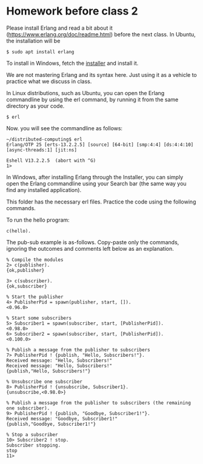 # Homework before class 2
Please install Erlang and read a bit about it (https://www.erlang.org/doc/readme.html) before the next class.
In Ubuntu, the installation will be
````
$ sudo apt install erlang
````

To install in Windows, fetch the [installer](https://www.erlang.org/downloads) and install it. 

We are not mastering Erlang and its syntax here. Just using it as a vehicle to practice what we discuss in class.

In Linux distributions, such as Ubuntu, you can open the Erlang commandline by using the erl command, by running it from the same directory as your code.
````
$ erl
````

Now. you will see the commandline as follows:
````
~/distributed-computing$ erl
Erlang/OTP 25 [erts-13.2.2.5] [source] [64-bit] [smp:4:4] [ds:4:4:10] [async-threads:1] [jit:ns]

Eshell V13.2.2.5  (abort with ^G)
1> 

````

In Windows, after installing Erlang through the Installer, you can simply open the Erlang commandline using your Search bar (the same way you find any installed application).

This folder has the necessary erl files. Practice the code using the following commands.

To run the hello program:
````
c(hello).
````

The pub-sub example is as-follows. Copy-paste only the commands, ignoring the outcomes and comments left below as an explanation.
````
% Compile the modules
2> c(publisher).
{ok,publisher}

3> c(subscriber).
{ok,subscriber}

% Start the publisher
4> PublisherPid = spawn(publisher, start, []).
<0.96.0>

% Start some subscribers
5> Subscriber1 = spawn(subscriber, start, [PublisherPid]).
<0.98.0>
6> Subscriber2 = spawn(subscriber, start, [PublisherPid]).
<0.100.0>

% Publish a message from the publisher to subscribers
7> PublisherPid ! {publish, "Hello, Subscribers!"}.
Received message: "Hello, Subscribers!"
Received message: "Hello, Subscribers!"
{publish,"Hello, Subscribers!"}

% Unsubscribe one subscriber
8> PublisherPid ! {unsubscribe, Subscriber1}.
{unsubscribe,<0.98.0>}

% Publish a message from the publisher to subscribers (the remaining one subscriber).
9> PublisherPid ! {publish, "Goodbye, Subscriber1!"}.
Received message: "Goodbye, Subscriber1!"
{publish,"Goodbye, Subscriber1!"}

% Stop a subscriber
10> Subscriber2 ! stop.
Subscriber stopping.
stop
11> 
````
